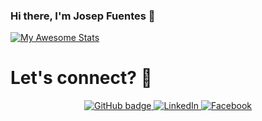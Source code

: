 ### Hi there, I'm Josep Fuentes 👋

[![My Awesome Stats](https://awesome-github-stats.azurewebsites.net/user-stats/josepfs1995?cardType=level&theme=dark)](https://git.io/awesome-stats-card)

# Let's connect? 🤝

<p align="center">
  <a href="https://github.com/josepfs1995">
    <img src="https://img.shields.io/badge/-Github-000?style=for-the-badge&logo=Github&logoColor=white&link=https://github.com/josepfs1995" alt="GitHub badge" />
  </a>
  <a href="https://www.linkedin.com/in/josep-fuentes-sierra-500b08b0">
    <img src="https://img.shields.io/badge/-LinkedIn-blue?style=for-the-badge&logo=Linkedin&logoColor=white&link=https://www.linkedin.com/in/josep-fuentes-sierra-500b08b0/" alt="LinkedIn" />
  </a>
  <a href="https://www.facebook.com/josep.fuentes.319">
    <img src="https://img.shields.io/badge/-Facebook-blue?style=for-the-badge&labelColor=blue&logo=facebook&logoColor=white&link=https://www.facebook.com/josep.fuentes.319/" alt="Facebook" />
  </a>
</p>

<!--
**josepfs1995/josepfs1995** is a ✨ _special_ ✨ repository because its `README.md` (this file) appears on your GitHub profile.

Here are some ideas to get you started:

- 🔭 I’m currently working on ...
- 🌱 I’m currently learning ...
- 👯 I’m looking to collaborate on ...
- 🤔 I’m looking for help with ...
- 💬 Ask me about ...
- 📫 How to reach me: ...
- 😄 Pronouns: ...
- ⚡ Fun fact: ...
-->

